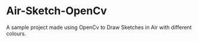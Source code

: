 # Air-Sketch-OpenCv
A sample project made using OpenCv to Draw Sketches in Air with different colours.
